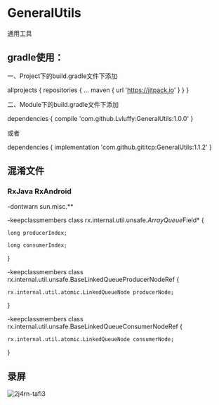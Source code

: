 # GeneralUtils
通用工具

## gradle使用：

一、Project下的build.gradle文件下添加

allprojects {
		repositories {
			...
			maven { url 'https://jitpack.io' }
		}
}

二、Module下的build.gradle文件下添加

dependencies {
	        compile 'com.github.Lvluffy:GeneralUtils:1.0.0'
}

或者

dependencies {
	        implementation 'com.github.gititcp:GeneralUtils:1.1.2'
}

## 混淆文件

### RxJava RxAndroid

-dontwarn sun.misc.**

-keepclassmembers class rx.internal.util.unsafe.*ArrayQueue*Field* {

    long producerIndex;
    
    long consumerIndex;
    
}

-keepclassmembers class rx.internal.util.unsafe.BaseLinkedQueueProducerNodeRef {

    rx.internal.util.atomic.LinkedQueueNode producerNode;
    
}

-keepclassmembers class rx.internal.util.unsafe.BaseLinkedQueueConsumerNodeRef {

    rx.internal.util.atomic.LinkedQueueNode consumerNode;
    
}

## 录屏
![2j4rn-tafi3](https://user-images.githubusercontent.com/34730376/56351016-b2bf9c00-61fe-11e9-85f6-93875c364620.gif)
